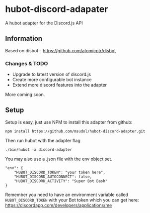 # hubot-discord-adapater

A hubot adapter for the Discord.js API

## Information

Based on disbot - https://github.com/atomicptr/disbot 

### Changes & TODO

* Upgrade to latest version of discord.js
* Create more configurable bot instance
* Extend more discord features into the adapter

More coming soon.

## Setup

Setup is easy, just use NPM to install this adapter from github:

    npm install https://github.com/msudol/hubot-discord-adapter.git 
    
Then run hubot with the adapter flag 

    ./bin/hubot -a discord-adapter
    
You may also use a .json file with the env object set.

    "env": {
        "HUBOT_DISCORD_TOKEN": "your token here",
        "HUBOT_DISCORD_AUTOCONNECT": false,
        "HUBOT_DISCORD_ACTIVITY": "Super Bot Bash"
    }
 

Remember you need to have an environment variable called ``HUBOT_DISCORD_TOKEN`` with your Bot token which you can get here: https://discordapp.com/developers/applications/me